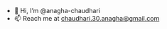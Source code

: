 - 👋 Hi, I’m @anagha-chaudhari
- 📫 Reach me at chaudhari.30.anagha@gmail.com

<!---
anagha-chaudhari/anagha-chaudhari is a ✨ special ✨ repository because its `README.md` (this file) appears on your GitHub profile.
You can click the Preview link to take a look at your changes.
--->
